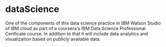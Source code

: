 # dataScience

One of the components of this data science practice in IBM Watson Studio of IBM cloud as part of a coursera's IBM Data Science Professional Cerificate course.
In addition to that it will include data analytics and visualization based on publicly available data.
